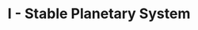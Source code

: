---
contest: ICPCAJ
year: 2021
round: Penyisihan
problem: I
title: I - Stable Planetary System
pdf: /contests/ICPCAJ/I - Stable Planetary System.pdf
---